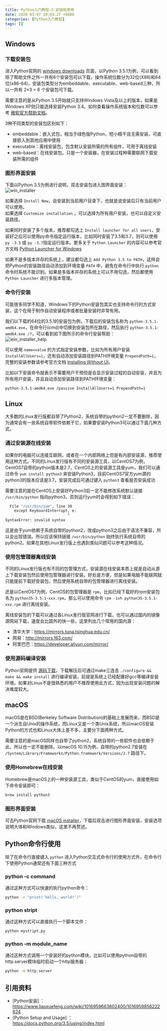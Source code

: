 ```yaml
---
title: Python入门教程-2-安装和使用
date: 2020-03-07 20:03:27 +0800
categories: [Python入门教程]
tags: []
---
```


## Windows

### 下载安装包

进入Python官网的 [windows downloads](https://www.python.org/downloads/windows/) 页面，以Python 3.5.1为例，可以看到除了帮助文件之外一共有6个安装包可以下载，操作系统位数分为32位(X86)和64位(x86-64)，安装包类型分为embeddable、executable、web-based三种，所以一共有 2*3 = 6 个安装包可下载。

需要注意的是从Python 3.5开始就只支持Windows Vista及以上的版本，如果是Windows XP则只能选择安装Python 3.4。如何查看操作系统版本和位数可以参考 [微软官方帮助文档](https://support.microsoft.com/zh-cn/help/13443/windows-which-version-am-i-running)。

3种不同类型的安装包区别如下：
* embeddable：嵌入式包，相当于绿色版Python，短小精干且无需安装，可直接嵌入到其他应用中使用
* executable：离线安装包，包含默认安装所需的所有组件，可用于离线安装
* web-based：在线安装包，只是一个安装器，在安装过程种需要联网下载安装所需的组件

### 图形界面安装

下面以Python 3.5为例进行说明，双击安装包进入图界面安装：  
![win_installer](/assets/img/python-tutorial/win_installer.png)

如果选择 `Install Now`，会安装到当前用户目录下，也就是说安装后只有当前用户可以使用。  
如果选择 `Customize installation` ，可以选择为所有用户安装，也可以自定义安装路径。

如果同时安装了多个版本，推荐都勾选上 `Install launcher for all users`，安装好之后可以使用py命令指定运行版本，比如同时安装了3.5和3.7，则可以使用 `py -3.5` 或 `py -3.7`指定运行版本。更多关于 `Python Launcher` 的内容可以参考官方文档 [Python Launcher for Windows](https://docs.python.org/3.5/using/windows.html#python-launcher-for-windows)

如果不是多版本并存的系统上，建议都勾选上 `Add Python 3.5 to PATH`，这样会把Python的安装路径自动添加到环境变量 `PATH` 中，避免在命令行中执行 `python` 命令时系统不能识别。如果是多版本并存的系统上可以不用勾选，然后都使用 `Python Launcher` 进行多版本管理。

### 命令行安装

可能很多同学不知道，Windows下的Python安装包其实也支持命令行的方式安装，这个在用于制作自动安装程序或者批量安装时非常有用。

我们以下载的64位的3.5.1的安装包为例，下载后的安装包名称为 `python-3.5.1-amd64.exe`，在命令行(cmd)中切换到安装包所在路径，然后执行 `python-3.5.1-amd64.exe /?`，可以看到如下图所示的命令行安装帮助：  
![win_installer_help](/assets/img/python-tutorial/win_installer_help.png)  

可以使用 `name=value` 的方式指定安装参数，比如为所有用户安装 `InstallAllUsers=1`，还有自动添加安装路径到PATH环境变量 `PrependPath=1`，完整的安装参数请参考官方文档 [Installing Without UI](https://docs.python.org/3.5/using/windows.html#installing-without-ui)。

比如以下安装命令就表示不需要用户干预但是会显示安装过程的自动安装，并且为所有用户安装，并且自动添加安装路径到PATH环境变量：
```sh
python-3.5.1-amd64.exe /passive InstallAllUsers=1 PrependPath=1
```

## Linux

大多数的Linux发行版都自带了Python2，系统自带的python2一定不要删除，因为通常会有一些系统自带软件依赖于它，如果要安装Python3可以通过下面几种方式。

### 通过安装源在线安装

如果你的电脑可以连接互联网，或者在一个内部网络上但是有内部安装源，推荐使用这种方式。不同的Linux发行版有不同的安装源工具，以CentOS7为例，CentOS7自带的python版本是2.7，CentOS上的安装源工具是yum，我们可以通过命令 `yum install python3` 来安装Python3，目前CentOS7官方yum源的python3的版本应该是3.7，安装完成后可通过键入 `python3` 查看是否安装成功

需要注意的是在CentOS上安装好Python3后一定不能修改系统默认链接 `/usr/bin/python` 指向python3，否则运行yum时会得到如下错误：
```sh
  File "/usr/bin/yum", line 30
    except KeyboardInterrupt, e:
                            ^
SyntaxError: invalid syntax
```
这是由于yum依赖于系统自带的python2，改成python3之后由于语法不兼容，所以会出现错误。所以应该保持链接 `/usr/bin/python` 始终执行系统自带的python2。如果在其他Linux发行版上也遇到类似问题可以参考这种情况。

### 使用包管理器离线安装

不同的Linux发行版也有不同的包管理方式，安装源在线安装本质上就是自动从源上下载安装包然后使用包管理器进行安装。好处是方便，但是如果电脑不能联网就只能提前下载好安装包，然后使用系统自带的包管理器进行离线安装。

还是以CentOS7为例，CentOS的包管理器是 `rpm`，比如已经下载好的rpm安装包名为 `python35-3.5.1-xxx.rpm`，那么可以使用命令 `rpm -ivh python35-3.5.1-xxx.rpm` 进行离线安装。

离线安装包的下载可以通过各Linux发行版官网进行下载，也可以通过国内的镜像源网站下载，速度会比国外的快一些，这里列出几个常用的国内源：
* 清华大学：https://mirrors.tuna.tsinghua.edu.cn/
* 网易：http://mirrors.163.com/
* 阿里巴巴：https://developer.aliyun.com/mirror/

### 使用源码编译安装

Python官网提供 [源码下载](https://www.python.org/downloads/source/)，下载解压后可通过make三连击 `./configure && make && make install` 进行编译安装，前提是系统上已经配置好gcc等编译安装环境，如果对Linux不是很熟悉的用户不推荐使用此方式，因为出现安装问题的解决难度较大。

## macOS

macOS是在BSD(Berkeley Software Distribution)的基础上发展而来，而BSD是一个派生自Unix的操作系统，而Linux又是一个类Unix系统，所以macOS安装Python的方式也和Linux大体上差不多，主要分下面两种方式。

需要注意的是macOS同样也自带了python2，系统自带的一些软件也会依赖于此，所以也一定不能删除。以macOS 10.15为例，自带的python2.7安装在 `/System/Library/Frameworks/Python.framework/Versions/2.7` 路径下。

### 使用Homebrew在线安装

Homebrew是macOS上的一种安装源工具，类似于CentOS的yum，直接使用如下命令安装即可：
```sh
brew install python3
```

### 图形界面安装

可去Python官网下载 [macOS installer](https://www.python.org/downloads/mac-osx/)，下载后双击进行图形界面安装，安装选项说明大体和Windows类似，这里不再赘述。

## Python命令行使用

除了在命令行直接键入 `python` 进入Python交互式命令行的使用方式外，在命令行下使用Python通常还有下面三种方式

### python -c command

通过这种方式可以快速的执行python命令：

```sh
python -c "print('hello, world!')"
```

### python stript

通过这种方式可以直接执行一个脚本文件：

```sh
python mystript.py
```

### python -m module_name

通过这种方式调用一个安装好的python模块，比如可以使用python自带的http.server模块临时启动一个http服务器：

```sh
python -m http.server
```

## 引用资料

- [Python安装] ：https://www.liaoxuefeng.com/wiki/1016959663602400/1016959856222624
- [Python Setup and Usage] ：https://docs.python.org/3.5/using/index.html